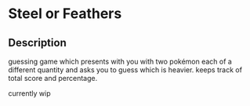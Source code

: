 # Steel or Feathers

## Description
guessing game which presents with you with two pokémon each of a different quantity and asks you to guess which is heavier. keeps track of total score and percentage.

currently wip